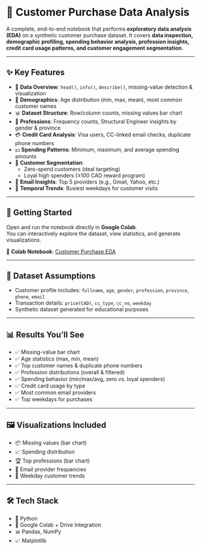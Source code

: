 # 🛒 Customer Purchase Data Analysis  

A complete, end-to-end notebook that performs **exploratory data analysis (EDA)** on a synthetic customer purchase dataset. It covers **data inspection, demographic profiling, spending behavior analysis, profession insights, credit card usage patterns, and customer engagement segmentation**.  

---

## ✨ Key Features  
- 🧭 **Data Overview**: `head()`, `info()`, `describe()`, missing-value detection & visualization  
- 👥 **Demographics**: Age distribution (min, max, mean), most common customer names  
- 📊 **Dataset Structure**: Row/column counts, missing values bar chart  
- 👷 **Professions**: Frequency counts, Structural Engineer insights by gender & province  
- 💳 **Credit Card Analysis**: Visa users, CC-linked email checks, duplicate phone numbers  
- 💵 **Spending Patterns**: Minimum, maximum, and average spending amounts  
- 🎯 **Customer Segmentation**:  
  - Zero-spend customers (deal targeting)  
  - Loyal high spenders (≥100 CAD reward program)  
- 📧 **Email Insights**: Top 5 providers (e.g., Gmail, Yahoo, etc.)  
- 📅 **Temporal Trends**: Busiest weekdays for customer visits  

---

## 🚀 Getting Started  
Open and run the notebook directly in **Google Colab**.  
You can interactively explore the dataset, view statistics, and generate visualizations.  

🔗 **Colab Notebook**: [Customer Purchase EDA](https://colab.research.google.com/drive/14F-uNlFlCmLcjG4wrfXOUy9IMK1aDlAt?usp=sharing)  

---

## 🧩 Dataset Assumptions  
- Customer profile includes: `fullname`, `age`, `gender`, `profession`, `province`, `phone`, `email`  
- Transaction details: `price(CAD)`, `cc_type`, `cc_no`, `weekday`  
- Synthetic dataset generated for educational purposes  

---

## 📊 Results You’ll See  
- ✅ Missing-value bar chart  
- ✅ Age statistics (max, min, mean)  
- ✅ Top customer names & duplicate phone numbers  
- ✅ Profession distributions (overall & filtered)  
- ✅ Spending behavior (min/max/avg, zero vs. loyal spenders)  
- ✅ Credit card usage by type  
- ✅ Most common email providers  
- ✅ Top weekdays for purchases  

---

## 🖼️ Visualizations Included  
- 📦 Missing values (bar chart)  
- 📈 Spending distribution  
- 🏆 Top professions (bar chart)  
- 📧 Email provider frequencies  
- 📅 Weekday customer trends  

---

## 🛠️ Tech Stack  
- 🐍 Python  
- 📓 Google Colab + Drive Integration  
- 📊 Pandas, NumPy  
- 📈 Matplotlib  

